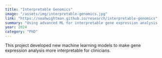 ```yaml
---
title: "Interpretable Genomics"
image: "/assets/img/interpretable-genomics.jpg"
link: "https://noahwightman.github.io/research/interpretable-genomics"
summary: "Using advanced ML for interpretable gene expression analysis in rare diseases."
year: 2024
category: "PhD"
---
```


This project developed new machine learning models to make gene expression analysis more interpretable for clinicians.
